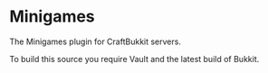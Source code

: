 Minigames
=========

The Minigames plugin for CraftBukkit servers.

To build this source you require Vault and the latest build of Bukkit.
